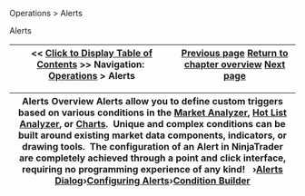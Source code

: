 ﻿


Operations \> Alerts






















Alerts







| \<\< [Click to Display Table of Contents](alerts.md) \>\> **Navigation:**     [Operations](operations-1.md) \> Alerts | [Previous page](auto_close_position-1.md) [Return to chapter overview](operations-1.md) [Next page](using_alerts-1.md) |
| --- | --- |













| Alerts Overview Alerts allow you to define custom triggers based on various conditions in the [Market Analyzer](market_analyzer-1.md), [Hot List Analyzer](hot_list_analyzer-1.md), or [Charts](chart-1.md).  Unique and complex conditions can be built around existing market data components, indicators, or drawing tools.  The configuration of an Alert in NinjaTrader are completely achieved through a point and click interface, requiring no programming experience of any kind!   ›[Alerts Dialog](alerts_dialog-1.md)›[Configuring Alerts](configuring_alerts-1.md)›[Condition Builder](condition_builder-1.md) |
| --- |



## 


 


 


 


 








